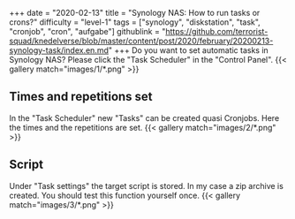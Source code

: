 +++
date = "2020-02-13"
title = "Synology NAS: How to run tasks or crons?"
difficulty = "level-1"
tags = ["synology", "diskstation", "task", "cronjob", "cron", "aufgabe"]
githublink = "https://github.com/terrorist-squad/knedelverse/blob/master/content/post/2020/february/20200213-synology-task/index.en.md"
+++
Do you want to set automatic tasks in Synology NAS? Please click the "Task Scheduler" in the "Control Panel".
{{< gallery match="images/1/*.png" >}}

## Times and repetitions set
In the "Task Scheduler" new "Tasks" can be created quasi Cronjobs. Here the times and the repetitions are set.
{{< gallery match="images/2/*.png" >}}

## Script
Under "Task settings" the target script is stored. In my case a zip archive is created. You should test this function yourself once.
{{< gallery match="images/3/*.png" >}}